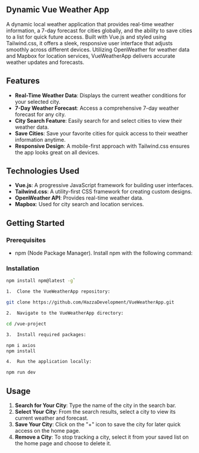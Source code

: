 ## Dynamic Vue Weather App
A dynamic local weather application that provides real-time weather information, a 7-day forecast for cities globally, and the ability to save cities to a list for quick future access. Built with Vue.js and styled using Tailwind.css, it offers a sleek, responsive user interface that adjusts smoothly across different devices. Utilizing OpenWeather for weather data and Mapbox for location services, VueWeatherApp delivers accurate weather updates and forecasts.

## Features

- **Real-Time Weather Data**: Displays the current weather conditions for your selected city.
- **7-Day Weather Forecast**: Access a comprehensive 7-day weather forecast for any city.
- **City Search Feature**: Easily search for and select cities to view their weather data.
- **Save Cities**: Save your favorite cities for quick access to their weather information anytime.
- **Responsive Design**: A mobile-first approach with Tailwind.css ensures the app looks great on all devices.

## Technologies Used

- **Vue.js**: A progressive JavaScript framework for building user interfaces.
- **Tailwind.css**: A utility-first CSS framework for creating custom designs.
- **OpenWeather API**: Provides real-time weather data.
- **Mapbox**: Used for city search and location services.

## Getting Started

### Prerequisites

- npm (Node Package Manager). Install npm with the following command:

### Installation

```bash
npm install npm@latest -g` 

1.  Clone the VueWeatherApp repository:

git clone https://github.com/HazzaDevelopment/VueWeatherApp.git

2.  Navigate to the VueWeatherApp directory:

cd /vue-project

3.  Install required packages:

npm i axios
npm install 

4.  Run the application locally:

npm run dev 
```

## Usage

1.  **Search for Your City**: Type the name of the city in the search bar.
2.  **Select Your City**: From the search results, select a city to view its current weather and forecast.
3.  **Save Your City**: Click on the "+" icon to save the city for later quick access on the home page.
4.  **Remove a City**: To stop tracking a city, select it from your saved list on the home page and choose to delete it.
